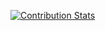 [![Contribution Stats](https://github-readme-stats.vercel.app/api?username=WiggleGiggle)](https://github.com/anuraghazra/github-readme-stats&show_icons=true)
